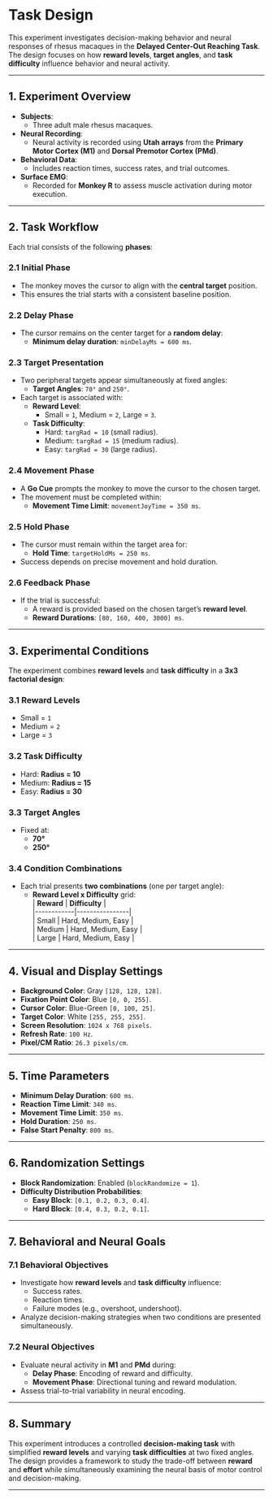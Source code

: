 # **Task Design**

This experiment investigates decision-making behavior and neural responses of rhesus macaques in the **Delayed Center-Out Reaching Task**. The design focuses on how **reward levels**, **target angles**, and **task difficulty** influence behavior and neural activity.

---

## **1. Experiment Overview**

- **Subjects**:  
  - Three adult male rhesus macaques.  
- **Neural Recording**:  
  - Neural activity is recorded using **Utah arrays** from the **Primary Motor Cortex (M1)** and **Dorsal Premotor Cortex (PMd)**.  
- **Behavioral Data**:  
  - Includes reaction times, success rates, and trial outcomes.  
- **Surface EMG**:  
  - Recorded for **Monkey R** to assess muscle activation during motor execution.

---

## **2. Task Workflow**

Each trial consists of the following **phases**:

### **2.1 Initial Phase**
- The monkey moves the cursor to align with the **central target** position.  
- This ensures the trial starts with a consistent baseline position.  

### **2.2 Delay Phase**
- The cursor remains on the center target for a **random delay**:  
  - **Minimum delay duration**: `minDelayMs = 600 ms`.

### **2.3 Target Presentation**
- Two peripheral targets appear simultaneously at fixed angles:  
  - **Target Angles**: `70°` and `250°`.  
- Each target is associated with:  
  - **Reward Level**:  
    - Small = `1`, Medium = `2`, Large = `3`.  
  - **Task Difficulty**:  
    - Hard: `targRad = 10` (small radius).  
    - Medium: `targRad = 15` (medium radius).  
    - Easy: `targRad = 30` (large radius).  

### **2.4 Movement Phase**
- A **Go Cue** prompts the monkey to move the cursor to the chosen target.  
- The movement must be completed within:  
  - **Movement Time Limit**: `movementJoyTime = 350 ms`.  

### **2.5 Hold Phase**
- The cursor must remain within the target area for:  
  - **Hold Time**: `targetHoldMs = 250 ms`.  
- Success depends on precise movement and hold duration.

### **2.6 Feedback Phase**
- If the trial is successful:  
  - A reward is provided based on the chosen target’s **reward level**.  
  - **Reward Durations**: `[80, 160, 400, 3000] ms`.

---

## **3. Experimental Conditions**

The experiment combines **reward levels** and **task difficulty** in a **3x3 factorial design**:

### **3.1 Reward Levels**
- Small = `1`  
- Medium = `2`  
- Large = `3`  

### **3.2 Task Difficulty**
- Hard: **Radius = 10**  
- Medium: **Radius = 15**  
- Easy: **Radius = 30**  

### **3.3 Target Angles**
- Fixed at:  
  - **70°**  
  - **250°**  

### **3.4 Condition Combinations**
- Each trial presents **two combinations** (one per target angle):  
  - **Reward Level x Difficulty** grid:  
    | **Reward** | **Difficulty** |  
    |------------|----------------|  
    | Small      | Hard, Medium, Easy |  
    | Medium     | Hard, Medium, Easy |  
    | Large      | Hard, Medium, Easy |  

---

## **4. Visual and Display Settings**

- **Background Color**: Gray `[128, 128, 128]`.  
- **Fixation Point Color**: Blue `[0, 0, 255]`.  
- **Cursor Color**: Blue-Green `[0, 100, 25]`.  
- **Target Color**: White `[255, 255, 255]`.  
- **Screen Resolution**: `1024 x 768 pixels`.  
- **Refresh Rate**: `100 Hz`.  
- **Pixel/CM Ratio**: `26.3 pixels/cm`.

---

## **5. Time Parameters**

- **Minimum Delay Duration**: `600 ms`.  
- **Reaction Time Limit**: `340 ms`.  
- **Movement Time Limit**: `350 ms`.  
- **Hold Duration**: `250 ms`.  
- **False Start Penalty**: `800 ms`.  

---

## **6. Randomization Settings**

- **Block Randomization**: Enabled (`blockRandomize = 1`).  
- **Difficulty Distribution Probabilities**:  
  - **Easy Block**: `[0.1, 0.2, 0.3, 0.4]`.  
  - **Hard Block**: `[0.4, 0.3, 0.2, 0.1]`.  

---

## **7. Behavioral and Neural Goals**

### **7.1 Behavioral Objectives**
- Investigate how **reward levels** and **task difficulty** influence:  
  - Success rates.  
  - Reaction times.  
  - Failure modes (e.g., overshoot, undershoot).  
- Analyze decision-making strategies when two conditions are presented simultaneously.  

### **7.2 Neural Objectives**
- Evaluate neural activity in **M1** and **PMd** during:  
  - **Delay Phase**: Encoding of reward and difficulty.  
  - **Movement Phase**: Directional tuning and reward modulation.  
- Assess trial-to-trial variability in neural encoding.

---

## **8. Summary**

This experiment introduces a controlled **decision-making task** with simplified **reward levels** and varying **task difficulties** at two fixed angles. The design provides a framework to study the trade-off between **reward** and **effort** while simultaneously examining the neural basis of motor control and decision-making.

---

